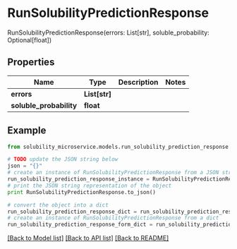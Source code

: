 # RunSolubilityPredictionResponse

RunSolubilityPredictionResponse(errors: List[str], soluble_probability: Optional[float])

## Properties

Name | Type | Description | Notes
------------ | ------------- | ------------- | -------------
**errors** | **List[str]** |  | 
**soluble_probability** | **float** |  | 

## Example

```python
from solubility_microservice.models.run_solubility_prediction_response import RunSolubilityPredictionResponse

# TODO update the JSON string below
json = "{}"
# create an instance of RunSolubilityPredictionResponse from a JSON string
run_solubility_prediction_response_instance = RunSolubilityPredictionResponse.from_json(json)
# print the JSON string representation of the object
print RunSolubilityPredictionResponse.to_json()

# convert the object into a dict
run_solubility_prediction_response_dict = run_solubility_prediction_response_instance.to_dict()
# create an instance of RunSolubilityPredictionResponse from a dict
run_solubility_prediction_response_form_dict = run_solubility_prediction_response.from_dict(run_solubility_prediction_response_dict)
```
[[Back to Model list]](../README.md#documentation-for-models) [[Back to API list]](../README.md#documentation-for-api-endpoints) [[Back to README]](../README.md)


